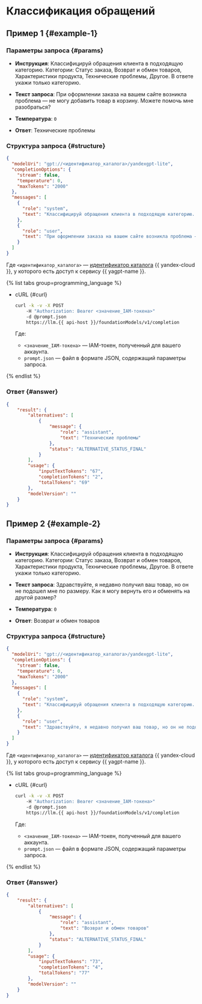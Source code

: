 # Классификация обращений

## Пример 1 {#example-1}

### Параметры запроса {#params}

* **Инструкция**: Классифицируй обращения клиента в подходящую категорию. Категории: Статус заказа, Возврат и обмен товаров, Характеристики продукта, Технические проблемы, Другое. В ответе укажи только категорию.

* **Текст запроса**: При оформлении заказа на вашем сайте возникла проблема — не могу добавить товар в корзину. Можете помочь мне разобраться?

* **Температура**: `0`

* **Ответ**: Технические проблемы

### Структура запроса {#structure}

```json
{
  "modelUri": "gpt://<идентификатор_каталога>/yandexgpt-lite",
  "completionOptions": {
    "stream": false,
    "temperature": 0,
    "maxTokens": "2000"
  },
  "messages": [
    {
      "role": "system",
      "text": "Классифицируй обращения клиента в подходящую категорию. Категории: Статус заказа, Возврат и обмен товаров, Характеристики продукта, Технические проблемы, Другое. В ответе укажи только категорию."
    },
    {
      "role": "user",
      "text": "При оформлении заказа на вашем сайте возникла проблема — не могу добавить товар в корзину. Можете помочь мне разобраться?"
    }
  ]
}
```

Где `<идентификатор_каталога>` — [идентификатор каталога](../../../resource-manager/operations/folder/get-id.md) {{ yandex-cloud }}, у которого есть доступ к сервису {{ yagpt-name }}.

{% list tabs group=programming_language %}

- cURL {#curl}

	```bash
	curl -k -v -X POST
     	-H "Authorization: Bearer <значение_IAM-токена>"
     	-d @prompt.json
     	https://llm.{{ api-host }}/foundationModels/v1/completion
	```
	
	Где:

	* `<значение_IAM-токена>` — IAM-токен, полученный для вашего аккаунта.
	* `prompt.json` — файл в формате JSON, содержащий параметры запроса.

{% endlist %}

### Ответ {#answer}

```json
{
    "result": {
        "alternatives": [
            {
                "message": {
                    "role": "assistant",
                    "text": "Технические проблемы"
                },
                "status": "ALTERNATIVE_STATUS_FINAL"
            }
        ],
        "usage": {
            "inputTextTokens": "67",
            "completionTokens": "2",
            "totalTokens": "69"
        },
        "modelVersion": ""
    }
}
```

## Пример 2 {#example-2}

### Параметры запроса {#params}

* **Инструкция**: Классифицируй обращения клиента в подходящую категорию. Категории: Статус заказа, Возврат и обмен товаров, Характеристики продукта, Технические проблемы, Другое. В ответе укажи только категорию.

* **Текст запроса**: Здравствуйте, я недавно получил ваш товар, но он не подошел мне по размеру. Как я могу вернуть его и обменять на другой размер?

* **Температура**: `0`

* **Ответ**: Возврат и обмен товаров

### Структура запроса {#structure}

```json
{
  "modelUri": "gpt://<идентификатор_каталога>/yandexgpt-lite",
  "completionOptions": {
    "stream": false,
    "temperature": 0,
    "maxTokens": "2000"
  },
  "messages": [
    {
      "role": "system",
      "text": "Классифицируй обращения клиента в подходящую категорию. Категории: Статус заказа, Возврат и обмен товаров, Характеристики продукта, Технические проблемы, Другое. В ответе укажи только категорию."
    },
    {
      "role": "user",
      "text": "Здравствуйте, я недавно получил ваш товар, но он не подошел мне по размеру. Как я могу вернуть его и обменять на другой размер?"
    }
  ]
}
```

Где `<идентификатор_каталога>` — [идентификатор каталога](../../../resource-manager/operations/folder/get-id.md) {{ yandex-cloud }}, у которого есть доступ к сервису {{ yagpt-name }}.

{% list tabs group=programming_language %}

- cURL {#curl}

	```bash
	curl -k -v -X POST
     	-H "Authorization: Bearer <значение_IAM-токена>"
     	-d @prompt.json
     	https://llm.{{ api-host }}/foundationModels/v1/completion
	```
	
	Где:

	* `<значение_IAM-токена>` — IAM-токен, полученный для вашего аккаунта.
	* `prompt.json` — файл в формате JSON, содержащий параметры запроса.

{% endlist %}

### Ответ {#answer}

```json
{
    "result": {
        "alternatives": [
            {
                "message": {
                    "role": "assistant",
                    "text": "Возврат и обмен товаров"
                },
                "status": "ALTERNATIVE_STATUS_FINAL"
            }
        ],
        "usage": {
            "inputTextTokens": "73",
            "completionTokens": "4",
            "totalTokens": "77"
        },
        "modelVersion": ""
    }
}
```
